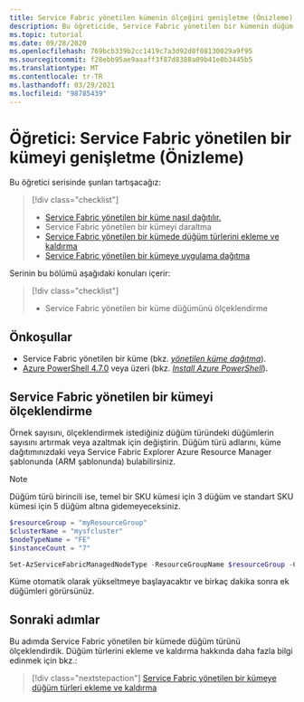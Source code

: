 ```yaml
---
title: Service Fabric yönetilen kümenin ölçeğini genişletme (Önizleme)
description: Bu öğreticide, Service Fabric yönetilen bir kümenin düğüm türünü nasıl ölçeklendireceğinizi öğrenin.
ms.topic: tutorial
ms.date: 09/28/2020
ms.openlocfilehash: 769bcb339b2cc1419c7a3d92d0f08130029a9f95
ms.sourcegitcommit: f28ebb95ae9aaaff3f87d8388a09b41e0b3445b5
ms.translationtype: MT
ms.contentlocale: tr-TR
ms.lasthandoff: 03/29/2021
ms.locfileid: "98785439"
---
```

# <a name="tutorial-scale-out-a-service-fabric-managed-cluster-preview"></a>Öğretici: Service Fabric yönetilen bir kümeyi genişletme (Önizleme)

Bu öğretici serisinde şunları tartışacağız:

> [!div class="checklist"]
> * [Service Fabric yönetilen bir küme nasıl dağıtılır.](tutorial-managed-cluster-deploy.md)
> * Service Fabric yönetilen bir kümeyi daraltma
> * [Service Fabric yönetilen bir kümede düğüm türlerini ekleme ve kaldırma](tutorial-managed-cluster-add-remove-node-type.md)
> * [Service Fabric yönetilen bir kümeye uygulama dağıtma](tutorial-managed-cluster-deploy-app.md)

Serinin bu bölümü aşağıdaki konuları içerir:

> [!div class="checklist"]
> * Service Fabric yönetilen bir küme düğümünü ölçeklendirme

## <a name="prerequisites"></a>Önkoşullar

* Service Fabric yönetilen bir küme (bkz. [*yönetilen küme dağıtma*](tutorial-managed-cluster-deploy.md)).
* [Azure PowerShell 4.7.0](/powershell/azure/release-notes-azureps#azservicefabric) veya üzeri (bkz. [*Install Azure PowerShell*](/powershell/azure/install-az-ps)).

## <a name="scale-a-service-fabric-managed-cluster"></a>Service Fabric yönetilen bir kümeyi ölçeklendirme
Örnek sayısını, ölçeklendirmek istediğiniz düğüm türündeki düğümlerin sayısını artırmak veya azaltmak için değiştirin. Düğüm türü adlarını, küme dağıtımınızdaki veya Service Fabric Explorer Azure Resource Manager şablonunda (ARM şablonunda) bulabilirsiniz.  

> [!NOTE]
> Düğüm türü birincili ise, temel bir SKU kümesi için 3 düğüm ve standart SKU kümesi için 5 düğüm altına gidemeyeceksiniz.

```powershell
$resourceGroup = "myResourceGroup"
$clusterName = "mysfcluster"
$nodeTypeName = "FE"
$instanceCount = "7"

Set-AzServiceFabricManagedNodeType -ResourceGroupName $resourceGroup -ClusterName $clusterName -name $nodeTypeName -InstanceCount $instanceCount -Verbose
```

Küme otomatik olarak yükseltmeye başlayacaktır ve birkaç dakika sonra ek düğümleri görürsünüz.

## <a name="next-steps"></a>Sonraki adımlar

Bu adımda Service Fabric yönetilen bir kümede düğüm türünü ölçeklendirdik. Düğüm türlerini ekleme ve kaldırma hakkında daha fazla bilgi edinmek için bkz.:

> [!div class="nextstepaction"]
> [Service Fabric yönetilen bir kümeye düğüm türleri ekleme ve kaldırma](tutorial-managed-cluster-add-remove-node-type.md)

